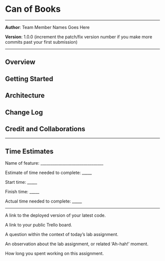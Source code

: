 # Can of Books

***

**Author**: Team Member Names Goes Here

**Version**: 1.0.0 (increment the patch/fix version number if you make more commits past your first submission)

***

## Overview
<!-- Provide a high level overview of what this application is and why you are building it, beyond the fact that it's an assignment for this class. (i.e. What's your problem domain?) -->

## Getting Started
<!-- What are the steps that a user must take in order to build this app on their own machine and get it running? -->

## Architecture
<!-- Provide a detailed description of the application design. What technologies (languages, libraries, etc) you're using, and any other relevant design information. -->

## Change Log
<!-- Use this area to document the iterative changes made to your application as each feature is successfully implemented. Use time stamps. Here's an example:

01-01-2001 4:59pm - Application now has a fully-functional express server, with a GET route for the location resource. -->

## Credit and Collaborations
<!-- Give credit (and a link) to other people or resources that helped you build this application. -->

***
## Time Estimates

Name of feature: ________________________________

Estimate of time needed to complete: _____

Start time: _____

Finish time: _____

Actual time needed to complete: _____

***

A link to the deployed version of your latest code.

A link to your public Trello board.

A question within the context of today’s lab assignment.

An observation about the lab assignment, or related ‘Ah-hah!’ moment.

How long you spent working on this assignment.
